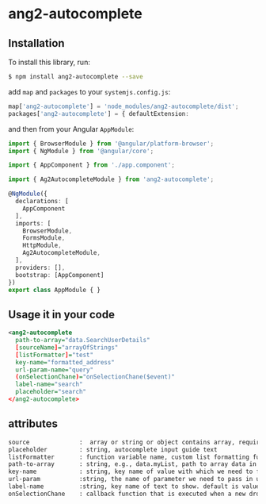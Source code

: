 # ang2-autocomplete

## Installation

To install this library, run:

```bash
$ npm install ang2-autocomplete --save
```

 add `map` and `packages` to your  `systemjs.config.js`:
```typescript
map['ang2-autocomplete'] = 'node_modules/ang2-autocomplete/dist'; 
packages['ang2-autocomplete'] = { defaultExtension: 
```

and then from your Angular `AppModule`:

```typescript
import { BrowserModule } from '@angular/platform-browser';
import { NgModule } from '@angular/core';

import { AppComponent } from './app.component';

import { Ag2AutocompleteModule } from 'ang2-autocomplete';

@NgModule({
  declarations: [
    AppComponent
  ],
  imports: [
    BrowserModule,
    FormsModule,
    HttpModule, 
    Ag2AutocompleteModule,
  ],
  providers: [],
  bootstrap: [AppComponent]
})
export class AppModule { }
```

## Usage it in your code

```xml
<ang2-autocomplete
  path-to-array="data.SearchUserDetails"
  [sourceName]="arrayOfStrings"
  [listFormatter]="test"
  key-name="formatted_address"
  url-param-name="query"
  (onSelectionChane)="onSelectionChane($event)"
  label-name="search"
  placeholder="search"
</ang2-autocomplete>

```

## attributes
             
```xml
source              :  array or string or object contains array, required. data source for dropdown list
placeholder         : string, autocomplete input guide text
listFormatter       : function variable name, custom list formatting function.e.g. 'myListFormatter', not 'myListFormatter()'
path-to-array       : string, e.g., data.myList, path to array data in http response or in object contains array
key-name            : string, key name of value with which we need to filter  
url-param           :string, the name of parameter we need to pass in url-param
label-name          :string, key name of text to show. default is value
onSelectionChane    : callback function that is executed when a new dropdown is selected. e.g. (onSelectionChane)="onSelectionChane($event)"
```
